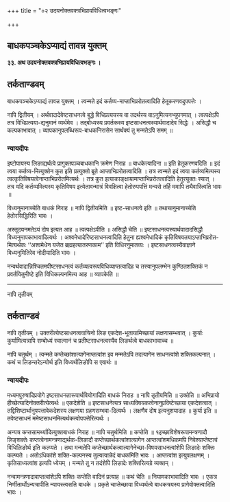 +++
title = "०२ उदयनोक्तवक्त्रभिप्रायविधित्वभङ्गः"

+++


## बाधकपञ्चकेऽप्याद्यं तावन्न युक्तम्

**३३. अथ उदयनोक्तवक्त्रभिप्रायविधित्वभङ्गः ।**

## **तर्कताण्डवम्**

बाधकपञ्चकेऽप्याद्यं तावन्न युक्तम् । त्वन्मते इदं कर्तव्य-माप्ताभिप्ररोतत्वादिति हेतूकरणवदुपपत्तेः ।

नापि द्वितीयम् । अर्थवादादेवेष्टसाधनत्वे बुद्धे विधिप्रत्ययस्य वा तदर्थस्य वाऽनुमित्यनभ्युपगमात् । त्वत्पक्षेऽपि तत्र विधिप्रत्यया-द्यनुमानं व्यर्थमेव । तद्बोध्यस्य प्रवर्तकस्य इष्टसाधनत्वस्यार्थवादादेव सिद्धेः । असिद्धौ च कल्पकाभावात् । व्यापकानुपलब्धिरूप-बाधकनिरासेन सार्थक्यं तु मन्मतेऽपि समम् ॥

### **न्यायदीपः**

इष्टोपायस्य लिङाद्यर्थत्वे प्रागुक्तपञ्चबाधकानि क्रमेण निराह ॥ बाधकेत्यादिना ॥ इति हेतूकरणवदिति ॥ इदं त्वया कर्तव्य-मित्युक्तेन कुत इति प्रत्युक्तो ब्रूते आप्ताभिप्ररोतत्वादिति । तत्र त्वन्मते इदं त्वया कर्तव्यमित्यस्य त्वत्कृतिविषयत्वेनाप्ताभिप्ररोतमित्यर्थः । तत्र कुत इत्याकाङ्क्षायामाप्ताभिप्ररोतत्वादिति हेतुरयुक्तः स्यात् । तत्र यदि कर्तव्यमित्यस्य कृतिविषय इत्येतावन्मात्रं विवक्षित्वा हेतोरुपपत्तिं मन्यसे तर्हि ममापि तथैवास्त्विति भावः ॥

विध्यनुमानाच्चेति बाधकं निराह ॥ नापि द्वितीयमिति ॥ इष्ट-साधनत्वे इति ॥ तथाचानुमानाच्चेति हेतोरसिद्धिरिति भावः ।

अस्तूदयनमतेऽयं दोष इत्यत आह ॥ त्वत्पक्षेऽपीति ॥ असिद्धौ चेति ॥ इष्टसाधनत्वस्यार्थवादादसिद्धौ विध्यनुमापकाभावादित्यर्थः । अश्वमेधादेरिष्टसाधनत्वादिति हेतुना ह्यश्वमेधादिकं कृतिविषयतयाऽप्ताभिप्ररोत-मित्यर्थकः ‘‘अश्वमेधेन यजेत ब्रह्महत्यातरणकाम’’ इति विधिरनुमातव्यः । इष्टसाधनत्वस्यैवाज्ञाने विध्यनुमितिरेव नोदीयादिति भावः ।

नन्वर्थवादान्निश्चितमपीष्टसाधनत्वं कर्तव्यत्वरूपविधिव्याप्तत्वादिह च तस्यानुपलम्भेन कुण्ठितशक्तिकं न प्रवर्तयितुमीष्टे इति विधिकल्पनमित्य आह ॥ व्यापकेति ॥

------------------------------------------------------------------------

नापि तृतीयम्

## **तर्कताण्डवं**

नापि तृतीयम् । उक्तरीत्येष्टसाधनत्ववाचिनो लिङ एकदेश-भूतायामिच्छायां लक्षणासम्भवात् । कुर्याः कुर्यामित्यत्रापि सम्बोध्यं स्वात्मानं च प्रतीष्टसाधनत्वस्यैव लिङर्थत्वे बाधकाभावाच्च ॥

नापि चतुर्थम् । त्वन्मते कप्तेच्छांशात्यागेनाप्तत्वांश इव मन्मतेऽपि तदत्यागेन साधनत्वांशे शक्तिकल्पनात् । कथं च लिङन्तरेऽन्योर्थ इति विध्यर्थलिङोपि स एवार्थः ॥

### **न्यायदीपः**

मध्यमपुरुषादिप्रयोगे इष्टसाधनतारूपार्थवियोगादिति बाधकं निराह ॥ नापि तृतीयमिति ॥ उक्तेति ॥ अभिप्रायो हीच्छेत्यादिनोक्तरीत्येत्यर्थः ॥ एकदेशेति ॥ इष्टसाधनेत्यत्र साध्यविषयकत्वेनानुप्रविष्टेच्छाया एकदेशत्वात् । तद्विशिष्टार्थानुपपत्तावेकदेशस्य लक्षणया ग्रहणसम्भवा-दित्यर्थः । लक्षणैव दोष इत्यनुशयादाह ॥ कुर्या इति ॥ तवेष्टसाधनं ममेष्टसाधनमित्यर्थकत्वोपपत्तेरित्यर्थः ।

अन्यत्र कप्तसामर्थ्यादित्युक्तबाधकं निराह ॥ नापि चतुर्थमिति ॥ कप्तेति ॥ १इच्छाविशेषरूपामन्त्रणादौ लिङ्शक्तेः कप्तत्वेनामन्त्रणाद्यर्थक-लिङादौ कप्तेच्छार्थकत्वांशात्यागेन आप्तत्वांशमधिकमपि निवेश्याप्तेष्टत्वं विधिलिङोर्थ इति कल्प्यते । तथा मन्मतेपि कप्तेच्छार्थकत्वात्यागेनेच्छा-विषयसाधनत्वांशेपि लिङादेः शक्तिः कल्प्यते । अतोऽधिकांशे शक्ति-कल्पनस्य तुल्यत्वान्नेदं बाधकमिति भावः । आप्तत्वांश इत्युपलक्षणम् । कृतिसाध्यत्वांश इत्यपि ध्येयम् । मन्मते तु न तदंशेपि लिङादेः शक्तिरित्यग्रे व्यक्तम् ।

नन्वामन्त्रणादावाप्तत्वांशेऽपि शक्तिः कप्तेति वादिनं प्रत्याह ॥ कथं चेति ॥ नियामकाभावादिति भावः । एकत्र निर्णीतार्थोऽन्यत्रापीति न्यायस्त्वसति बाधके । प्रकृते चाप्तेच्छाया विध्यर्थत्वे बाधकत्रयस्य प्रागेवोक्तत्वादिति भावः ।

